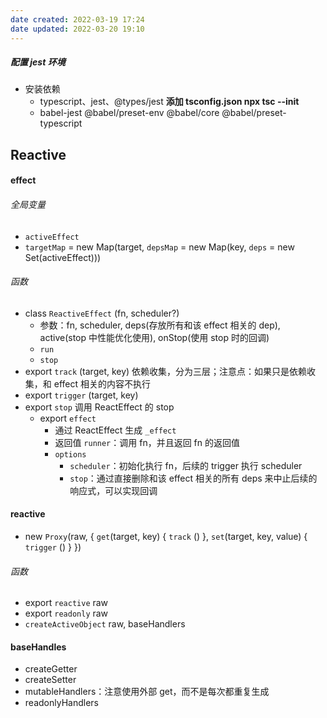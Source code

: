 ```yaml
---
date created: 2022-03-19 17:24
date updated: 2022-03-20 19:10
---
```


##### 配置 jest 环境

- 安装依赖
	- typescript、jest、@types/jest    **添加 tsconfig.json  npx tsc --init**
	- babel-jest @babel/preset-env @babel/core @babel/preset-typescript

## Reactive

#### effect

###### 全局变量

- `activeEffect`
- `targetMap` = new Map(target, `depsMap` = new Map(key, `deps` = new Set(activeEffect)))

###### 函数

- class `ReactiveEffect` (fn, scheduler?)
	- 参数：fn, scheduler, deps(存放所有和该 effect 相关的 dep), active(stop 中性能优化使用), onStop(使用 stop 时的回调)
	- `run`
	- `stop`
- export `track` (target, key) 依赖收集，分为三层；注意点：如果只是依赖收集，和 effect 相关的内容不执行
- export `trigger` (target, key)
- export `stop` 调用 ReactEffect 的 stop
	- export `effect`
		- 通过 ReactEffect 生成 `_effect`
		- 返回值 `runner`：调用 fn，并且返回 fn 的返回值
		- `options`
			- `scheduler`：初始化执行 fn，后续的 trigger 执行 scheduler
			- `stop`：通过直接删除和该 effect 相关的所有 deps 来中止后续的响应式，可以实现回调

#### reactive

- new `Proxy`(raw,  { `get`(target,  key) { `track` () }, `set`(target, key, value) { `trigger` () } })

###### 函数

- export `reactive` raw
- export `readonly` raw
- `createActiveObject` raw, baseHandlers

#### baseHandles

- createGetter
- createSetter
- mutableHandlers：注意使用外部 get，而不是每次都重复生成
- readonlyHandlers
